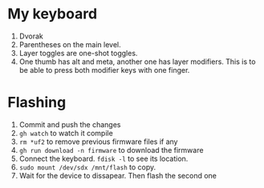 # My keyboard


1. Dvorak
2. Parentheses on the main level.  
3. Layer toggles are one-shot toggles.
4. One thumb has alt and meta, another one has layer modifiers. This is to be
   able to press both modifier keys with one finger.

# Flashing

1. Commit and push the changes
2. `gh watch` to watch it compile
3. `rm *uf2` to remove previous firmware files if any
4. `gh run download -n firmware` to download the firmware
5. Connect the keyboard. `fdisk -l` to see its location.
5. `sudo mount /dev/sdx /mnt/flash` to copy.
6. Wait for the device to dissapear. Then flash the second one

